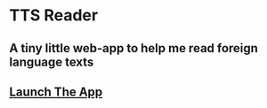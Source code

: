 # TTS Reader
## A tiny little web-app to help me read foreign language texts

## [Launch The App](https://tomcumming.github.io/tts-reader/)
